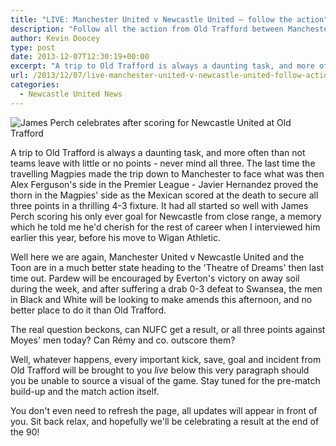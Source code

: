 ```yaml
---
title: "LIVE: Manchester United v Newcastle United – follow the action"
description: "Follow all the action from Old Trafford between Manchester United v Newcastle United LIVE. Every kick, save, goal - before your eyes courtesy of TyneTime."
author: Kevin Doocey
type: post
date: 2013-12-07T12:30:19+00:00
excerpt: "A trip to Old Trafford is always a daunting task, and more often than not teams leave with little or no points - never mind all three. The last time the travelling Magpies made the trip down to Manchester.."
url: /2013/12/07/live-manchester-united-v-newcastle-united-follow-action/
categories:
  - Newcastle United News
---
```


![James Perch celebrates after scoring for Newcastle United at Old Trafford](https://www.tynetime.com/wp-content/uploads/2013/12/James-Perch-Manchester-United.jpg "Perch - Put Newcastle United ahead against Manchester United last time out")

A trip to Old Trafford is always a daunting task, and more often than not teams leave with little or no points - never mind all three. The last time the travelling Magpies made the trip down to Manchester to face what was then Alex Ferguson's side in the Premier League - Javier Hernandez proved the thorn in the Magpies' side as the Mexican scored at the death to secure all three points in a thrilling 4-3 fixture. It had all started so well with James Perch scoring his only ever goal for Newcastle from close range, a memory which he told me he'd cherish for the rest of career when I interviewed him earlier this year, before his move to Wigan Athletic.

Well here we are again, Manchester United v Newcastle United and the Toon are in a much better state heading to the 'Theatre of Dreams' then last time out. Pardew will be encouraged by Everton's victory on away soil during the week, and after suffering a drab 0-3 defeat to Swansea, the men in Black and White will be looking to make amends this afternoon, and no better place to do it than Old Trafford.

The real question beckons, can NUFC get a result, or all three points against Moyes' men today? Can Rémy and co. outscore them?

Well, whatever happens, every important kick, save, goal and incident from Old Trafford will be brought to you *live* below this very paragraph should you be unable to source a visual of the game. Stay tuned for the pre-match build-up and the match action itself.

You don't even need to refresh the page, all updates will appear in front of you. Sit back relax, and hopefully we'll be celebrating a result at the end of the 90!
